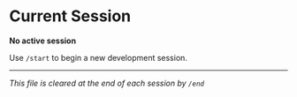 # Current Session

**No active session**

Use `/start` to begin a new development session.

---
*This file is cleared at the end of each session by `/end`*
